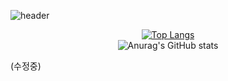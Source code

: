 
![header](https://capsule-render.vercel.app/api?type=Waving&text=JayB202)
<br/>

<div align="center"> 

[![Top Langs](https://github-readme-stats.vercel.app/api/top-langs/?username=JayB202&layout=compact)](https://github.com/anuraghazra/github-readme-stats)
<br/>
![Anurag's GitHub stats](https://github-readme-stats.vercel.app/api?username=JayB202&show_icons=true&theme=radical)
</div>
(수정중)
